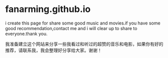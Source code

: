 fanarming.github.io
===================
i create this page for share some good music and movies.if you have some good recommendation,contact me and i will clear up to share to everyone.thank you.

我准备建立这个网站来分享一些我看过和听过的超赞的音乐和电影，如果你有好的推荐，请联系我，我会整理好分享给大家。谢谢！
